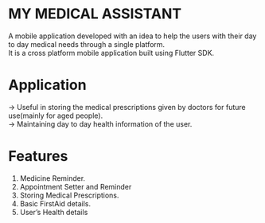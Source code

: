 # MY MEDICAL ASSISTANT

A mobile application developed with an idea to help the users with their day to day medical needs through a single platform.   
It is a cross platform mobile application built using Flutter SDK.

# Application
-> Useful in storing the medical prescriptions given by doctors for future use(mainly for aged people).  
-> Maintaining day to day health information of the user.

# Features

 1. Medicine Reminder.
 2. Appointment Setter and Reminder
 3. Storing Medical Prescriptions.
 4. Basic FirstAid details.
 5. User’s Health details
